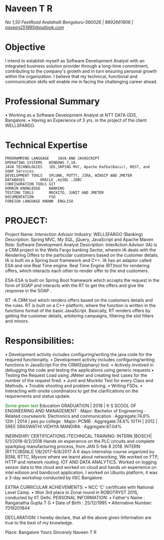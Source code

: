 # Naveen T R
*No 1,50 FeetRoad Avalahalli Bengaluru-560026 | 8892661906 | naveen251995@outlook.com*

# Objective
I intend to establish myself as Software Development Analyst with an integrated business solution provider through a long-time commitment, contributing to the company's growth and in turn ensuring personal growth within the organization. I believe that my technical, functional and communication skills will enable me in facing the challenging career ahead.

# Professional Summary
•	Working as a Software Development Analyst at NTT DATA GDS, Bangalore.
•	Having an Experience of 3 yrs. in the project of the client WELLSFARGO.




# Technical Expertise
	PROGRAMMING LANGUAGE	JAVA AND JAVASCRIPT 	
	OPERATING SYSTEMS	WINDOWS 7,10.	
	JAVA TECHNOLOGIES	JEE,SRPING MVC, Apache Kafka(Basic), REST, and SOAP Services.	
	DEVELOPMENT TOOLS	SPLUNK, PUTTY, JIRA, WINSCP AND JMETER	
	DATABASES		ORACLE ,mySQL ,JDBC	
	CONFIGURATION TOOLS	GIT	
	DOMAIN KNOWLEDGE	BANKING	
	TESTING TOOLS		MOCKITO, JUNIT AND JMETER	
	DOCUMENTATION		FSD	
	FOREIGN LANGUAGE KNOWN	ENGLISH	



# PROJECT:
Project Name: *Interaction Advisor*
Industry: WELLSFARGO (Banking)
Description: Spring MVC, My SQL, jQuery, JavaScript and Apache Maven
Role: Software Development Analyst
Description:
InterAction Advisor (IA) is a CRM project in the Wells Fargo banking Sector, wherein IA deals with the Rendering Offers to the particular customers based on the customer details. IA is built on a Spring boot framework and C++.
IA has an adaptor called ESA and one Real Time engine.
Real Time Engine (RT)tool for rendering offers, which interacts each other to render offer to the end customers.
 

ESA-ESA is built on Spring Boot framework which accepts the request in the form of SOAP and interacts with the RT to get the offers and give the response in the SOAP .

RT -A CRM tool which renders offers based on the customers details and the rules. RT is built on a C++ platform, where the function is written in the functions format of the basic JavaScript. Basically, RT renders offers by getting the customer details, arbitering campaigns, filtering the slot filters and minors.

# Responsibilities:
•	Development activity includes configuring/writing the java code for the required functionality.
•	Development activity includes configuring/writing functions in JavaScript For the CRM(Epiphany) tool.
•	Actively involved in debugging the code and testing the applications using generic requests
•	Testing the Request Load using JMeter and creating test cases for the number of the request fired.
•	Junit and Mockito Test for every Class and Methods.
•	Trouble shooting and problem solving.
•	Writing FSDs.
•	Interacting with onsite coordinators to get the clarifications on the requirements and status update.

<font color="green"> Some green text </font>
Education
GRADUATION | 2018 | K S SCOOL OF ENGINEERING AND MANAGEMENT
·	Major: Bachelor of Engineering
·	Related coursework: Electronics and communication
·	Aggregate:74.6%
12th | 2014 | pes pu college
·	Major: PCMB
·	Aggregate:74.6%
10TH | 2012 | SREE SRASWATHI VIDHYA MANDIRA
·	Aggregate:87.04%


INERNSHIP/ CERTIFICATIONS /TECHNICAL TRAINING:
INTERN |BOSCH| 5/1/2018-8/2/2018
Hands on experience on the PLC circuits and complete sparkplug manufacturing process, from JAN 5-feb 8 2018.
INTERN |RTTC(BSNL)| 1/8/2017-6/8/2017
A 6 days internship course organized by BSNL RTTC, Mysore where we learnt about networking, We worked on FTP, HTTP and network routing.
IOT AND DATA ANALYTICS.
Worked on logging sensor data to the cloud and worked on cloud and hands on experience on intel edision and bandicoot application, I worked on Ubuntu platform, it was a 3-day workshop conducted by IISC Bangalore.
 
EXTRA CURRICULAR ACHIEVEMENTS:
•	NCC ‘C’ certificate with National Level Camp.
•	Won 3rd place in Zonal round in ROBOTRYST 2015, conducted by IIT Delhi.
PERSONAL INFORMATION:
•	Father's Name	:	Ranganatha Gupta T G
•	Date of Birth	:	25/12/1995
•	Alternative Number:	7019201844

DECLARATION:
I hereby declare, that all the above given Information are true to the best of my knowledge.

Place: Bangalore	Yours Sincerely
										Naveen T R								


